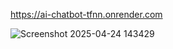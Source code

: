 https://ai-chatbot-tfnn.onrender.com



![Screenshot 2025-04-24 143429](https://github.com/user-attachments/assets/7f09ee35-c54f-40bf-acce-375dac8e68e7)
